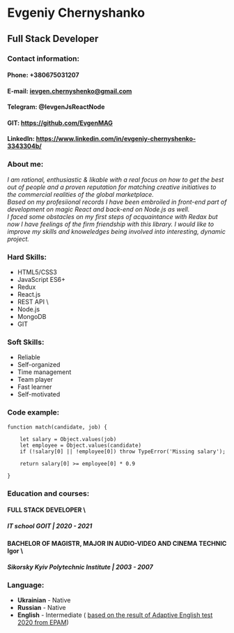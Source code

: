 # **Evgeniy Chernyshanko**

## **Full Stack Developer**

### **Contact information:**

#### **Phone:** +380675031207

#### **E-mail:** ievgen.chernyshenko@gmail.com

#### **Telegram:** @IevgenJsReactNode

#### **GIT:** https://github.com/EvgenMAG

#### **LinkedIn:** https://www.linkedin.com/in/evgeniy-chernyshenko-3343304b/

### **About me:**

*I am rational, enthusiastic & likable with a real focus on how to get the best out of people and a proven reputation for matching creative initiatives to the commercial realities of the global marketplace.\
Based on my profesiional records I have been embroiled in front-end part of development on magic React and back-end on Node.js as well.\
I faced some obstacles on my first steps of acquaintance with Redax but now I have feelings of the firm friendship with this library. I would like to improve my skills and knoweledges being involved into interesting, dynamic project.*

### **Hard Skills:**

* HTML5/CSS3 
* JavaScript ES6+ 
* Redux 
* React.js
* REST API \
* Node.js 
* MongoDB
* GIT

### **Soft Skills:**

* Reliable 
* Self-organized 
* Time management 
* Team player
* Fast learner 
* Self-motivated

### **Code example:**

```
function match(candidate, job) {
 
    let salary = Object.values(job)
    let employee = Object.values(candidate)
    if (!salary[0] || !employee[0]) throw TypeError('Missing salary');
    
    return salary[0] >= employee[0] * 0.9 
   
}
```


### **Education and courses:**

#### **FULL STACK DEVELOPER** \
##### IT school GOIT | *2020 - 2021*

#### **BACHELOR OF MAGISTR, MAJOR IN AUDIO-VIDEO AND CINEMA TECHNIC Igor** \
##### Sikorsky Kyiv Polytechnic Institute | *2003 - 2007*

### **Language:**

* **Ukrainian** - Native
* **Russian** - Native
* **English** - Intermediate ( [based on the result of Adaptive English test 2020 from EPAM](https://prnt.sc/1s4xhhi))